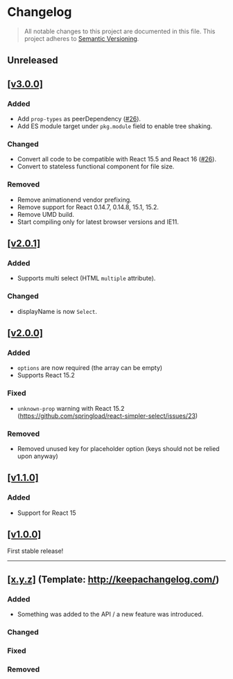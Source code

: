# Changelog

> All notable changes to this project are documented in this file. This project adheres to [Semantic Versioning](http://semver.org/spec/v2.0.0.html).

## Unreleased

## [[v3.0.0]](https://github.com/springload/react-simpler-select/releases/tag/v3.0.0)

### Added

- Add `prop-types` as peerDependency ([#26](https://github.com/springload/react-simpler-select/pull/26)).
- Add ES module target under `pkg.module` field to enable tree shaking.

### Changed

- Convert all code to be compatible with React 15.5 and React 16 ([#26](https://github.com/springload/react-simpler-select/pull/26)).
- Convert to stateless functional component for file size.

### Removed

- Remove animationend vendor prefixing.
- Remove support for React 0.14.7, 0.14.8, 15.1, 15.2.
- Remove UMD build.
- Start compiling only for latest browser versions and IE11.

## [[v2.0.1]](https://github.com/springload/react-simpler-select/releases/tag/v2.0.1)

### Added

- Supports multi select (HTML `multiple` attribute).

### Changed

- displayName is now `Select`.

## [[v2.0.0]](https://github.com/springload/react-simpler-select/releases/tag/v2.0.0)

### Added

- `options` are now required (the array can be empty)
- Supports React 15.2

### Fixed

- `unknown-prop` warning with React 15.2 (https://github.com/springload/react-simpler-select/issues/23)

### Removed

- Removed unused key for placeholder option (keys should not be relied upon anyway)

## [[v1.1.0]](https://github.com/springload/react-simpler-select/releases/tag/v1.1.0)

### Added

- Support for React 15

## [[v1.0.0]](https://github.com/springload/react-simpler-select/releases/tag/v1.0.0)

First stable release!

-------------

## [[x.y.z]](https://github.com/springload/react-simpler-select/releases/tag/x.y.z) (Template: http://keepachangelog.com/)

### Added

- Something was added to the API / a new feature was introduced.

### Changed

### Fixed

### Removed
